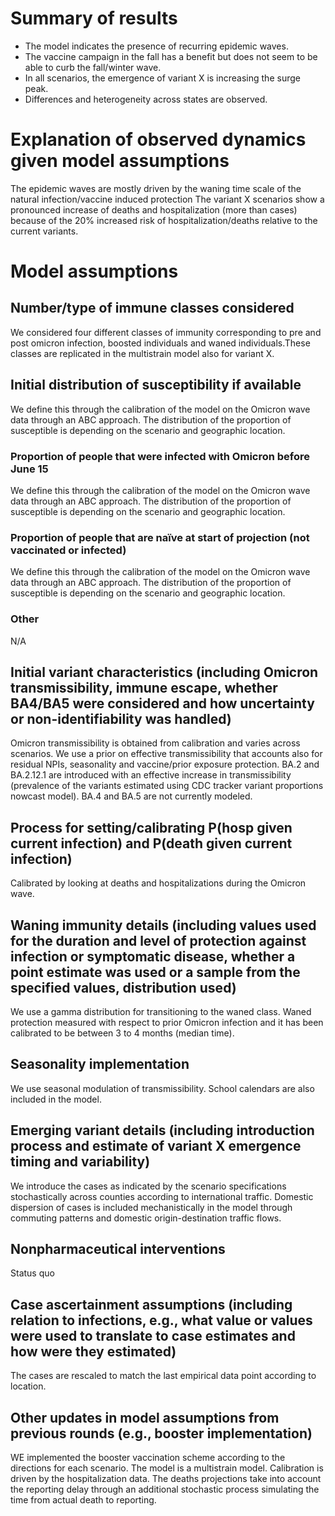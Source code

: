 # Summary of results
* The model indicates the presence of recurring epidemic waves.
* The vaccine campaign in the fall has a benefit but does not seem to be able to curb the fall/winter wave.
* In all scenarios, the emergence of variant X is increasing the surge peak. 
* Differences and heterogeneity across states are observed.  

# Explanation of observed dynamics given model assumptions
The epidemic waves are mostly driven by the waning time scale of the natural infection/vaccine induced protection
The variant X scenarios show a pronounced increase of deaths and hospitalization (more than cases) because of the 20% increased risk of hospitalization/deaths relative to the current variants.

# Model assumptions
## Number/type of immune classes considered
We considered four different classes of immunity corresponding to pre and post omicron infection, boosted individuals and waned individuals.These classes are replicated in the multistrain model also for variant X.

## Initial distribution of susceptibility if available
We define this through the calibration of the model on the Omicron wave data through an ABC approach. The distribution of the proportion of susceptible is depending on the scenario and geographic location.

### Proportion of people that were infected with Omicron before June 15
We define this through the calibration of the model on the Omicron wave data through an ABC approach. The distribution of the proportion of susceptible is depending on the scenario and geographic location.

### Proportion of people that are naïve at start of projection (not vaccinated or infected)
We define this through the calibration of the model on the Omicron wave data through an ABC approach. The distribution of the proportion of susceptible is depending on the scenario and geographic location.
### Other
N/A

## Initial variant characteristics (including Omicron transmissibility, immune escape, whether BA4/BA5 were considered and how uncertainty or non-identifiability was handled) 
Omicron transmissibility is obtained from calibration and varies across scenarios. We use a prior on effective transmissibility that accounts also for residual NPIs, seasonality and vaccine/prior exposure protection. BA.2 and BA.2.12.1 are introduced with an effective increase in transmissibility (prevalence of the variants estimated using CDC tracker variant proportions nowcast model). BA.4 and BA.5 are not currently modeled.

## Process for setting/calibrating P(hosp given current infection) and P(death given current infection)
Calibrated by looking at deaths and hospitalizations during the Omicron wave.

## Waning immunity details (including values used for the duration and level of protection against infection or symptomatic disease, whether a point estimate was used or a sample from the specified values, distribution used)
We use a gamma distribution for transitioning to the waned class. Waned protection measured with respect to prior Omicron infection and it has been calibrated to be between 3 to 4 months (median time). 

## Seasonality implementation
We use seasonal modulation of transmissibility. School calendars are also included in the model.

## Emerging variant details (including introduction process and estimate of variant X emergence timing and variability)
We introduce the cases as indicated by the scenario specifications stochastically across counties according to international traffic. Domestic dispersion of cases is included mechanistically in the model through commuting patterns and domestic origin-destination traffic flows. 

## Nonpharmaceutical interventions 
Status quo

## Case ascertainment assumptions (including relation to infections, e.g., what value or values were used to translate to case estimates and how were they estimated)
The cases are rescaled to match the last empirical data point according to location. 

## Other updates in model assumptions from previous rounds (e.g., booster implementation)
WE implemented the booster vaccination scheme according to the directions for each scenario. The model is a multistrain model. Calibration is driven by the hospitalization data. The deaths projections take into account the reporting delay through an additional stochastic process simulating the time from actual death to reporting. 